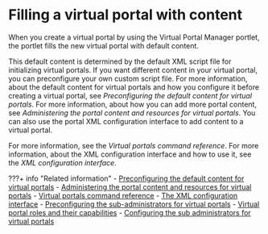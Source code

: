 # Filling a virtual portal with content

When you create a virtual portal by using the Virtual Portal Manager portlet, the portlet fills the new virtual portal with default content.

This default content is determined by the default XML script file for initializing virtual portals. If you want different content in your virtual portal, you can preconfigure your own custom script file. For more information, about the default content for virtual portals and how you configure it before creating a virtual portal, see *Preconfiguring the default content for virtual portals*. For more information, about how you can add more portal content, see *Administering the portal content and resources for virtual portals*. You can also use the portal XML configuration interface to add content to a virtual portal.

For more information, see the *Virtual portals command reference*. For more information, about the XML configuration interface and how to use it, see the *XML configuration interface*.


???+ info "Related information"
    - [Preconfiguring the default content for virtual portals](../../vp_mgr_portlet/preconfig_vp/advp_precfg_content.md)
    - [Administering the portal content and resources for virtual portals](../advp_adm_content.md)
    - [Virtual portals command reference](../../vp_reference/vp_command_ref/index.md)
    - [The XML configuration interface](../../../../deploy_dx/manage/portal_admin_tools/xml_config_interface/index.md)
    - [Preconfiguring the sub-administrators for virtual portals](../../vp_mgr_portlet/preconfig_vp/advp_precfg_subadm.md)
    - [Virtual portal roles and their capabilities](../../vp_planning/vp_roles/index.md)
    - [Configuring the sub administrators for virtual portals](../vp_adm_task/advp_tsk_cfg_subadmin.md)

